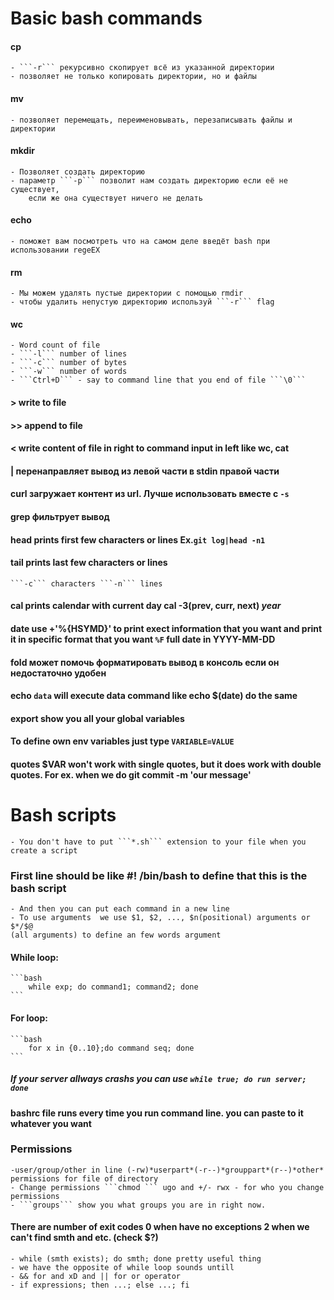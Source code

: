 # Basic bash commands
#### cp 
    - ```-r``` рекурсивно скопирует всё из указанной директории
    - позволяет не только копировать директории, но и файлы
#### mv
    - позволяет перемещать, переименовывать, перезаписывать файлы и директории

#### mkdir
    - Позволяет создать директорию
    - параметр ```-p``` позволит нам создать директорию если её не существует, 
        если же она существует ничего не делать

#### echo 
    - поможет вам посмотреть что на самом деле введёт bash при использовании regeEX
#### rm
    - Мы можем удалять пустые директории с помощью rmdir
    - чтобы удалить непустую директорию используй ```-r``` flag

#### wc
    - Word count of file 
    - ```-l``` number of lines
    - ```-c``` number of bytes
    - ```-w``` number of words
    - ```Ctrl+D``` - say to command line that you end of file ```\0```

#### > write to file
#### >> append to file
#### < write content of file in right to command input in left like wc, cat
#### | перенаправляет вывод из левой части в stdin правой части


#### curl загружает контент из url. Лучше использовать вместе с ```-s```
#### grep фильтрует вывод
#### head prints first few characters or lines Ex.```git log|head -n1```
#### tail prints last few characters or lines
    ```-c``` characters ```-n``` lines
#### cal prints calendar with current day cal -3(prev, curr, next) *year*
#### date use +'%{HSYMD}' to print exect information that you want and print it in specific format that you want ```%F``` full date in YYYY-MM-DD
#### fold может помочь форматировать вывод в консоль если он недостаточно удобен
#### echo `data` will execute data command like echo $(date) do the same
#### export show you all your global variables
#### To define own env variables just type ```VARIABLE=VALUE```
#### quotes $VAR won't work with single quotes, but it does work with double quotes. For ex. when we do git commit -m 'our message'


# Bash scripts  
    - You don't have to put ```*.sh``` extension to your file when you create a script
### First line should be like #! /bin/bash to define that this is the bash script
    - And then you can put each command in a new line
    - To use arguments  we use $1, $2, ..., $n(positional) arguments or $*/$@ 
    (all arguments) to define an few words argument
#### While loop:
    ```bash 
        while exp; do command1; command2; done
    ```
#### For loop:
    ```bash
        for x in {0..10};do command seq; done
    ```
##### If your server allways crashs you can use ```while true; do run server; done```
#### bashrc file runs every time you run command line. you can paste to it whatever you want

### Permissions
    -user/group/other in line (-rw)*userpart*(-r--)*grouppart*(r--)*other* permissions for file of directory
    - Change permissions ```chmod ``` ugo and +/- rwx - for who you change permissions
    - ```groups``` show you what groups you are in right now.

#### There are number of exit codes 0 when have no exceptions 2 when we can't find smth and etc. (check $?)
    - while (smth exists); do smth; done pretty useful thing
    - we have the opposite of while loop sounds untill
    - && for and xD and || for or operator
    - if expressions; then ...; else ...; fi